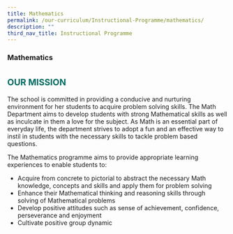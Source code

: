 ```yaml
---
title: Mathematics
permalink: /our-curriculum/Instructional-Programme/mathematics/
description: ""
third_nav_title: Instructional Programme
---
```

### **Mathematics**

<b style="color:#016C62; font-size:20px; line-height: 3;">OUR MISSION</b><br>
The school is committed in providing a conducive and nurturing environment for her students to acquire problem solving skills. The Math Department aims to develop students with strong Mathematical skills as well as inculcate in them a love for the subject. As Math is an essential part of everyday life, the department strives to adopt a fun and an effective way to instil in students with the necessary skills to tackle problem based questions.

The Mathematics programme aims to provide appropriate learning experiences to enable students to:

   -   Acquire from concrete to pictorial to abstract the necessary Math knowledge, concepts and skills and apply them
        for problem solving
   -   Enhance their Mathematical thinking and reasoning skills through solving of Mathematical problems
   -   Develop positive attitudes such as sense of achievement, confidence, perseverance and enjoyment
   -   Cultivate positive group dynamic